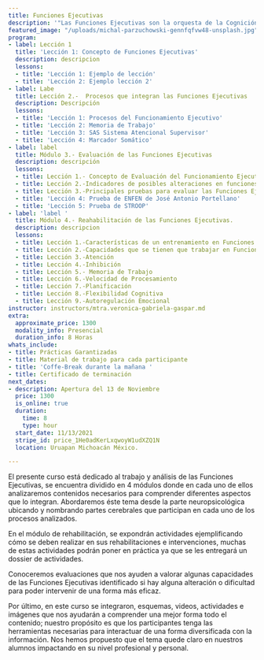 ```yaml
---
title: Funciones Ejecutivas
description: '"Las Funciones Ejecutivas son la orquesta de la Cognición"'
featured_image: "/uploads/michal-parzuchowski-gennfqfvw48-unsplash.jpg"
program:
- label: Lección 1
  title: 'Lección 1: Concepto de Funciones Ejecutivas'
  description: descripcion
  lessons:
  - title: 'Lección 1: Ejemplo de lección'
  - title: 'Lección 2: Ejemplo lección 2'
- label: Labe
  title: Lección 2.-  Procesos que integran las Funciones Ejecutivas
  description: Descripción
  lessons:
  - title: 'Lección 1: Procesos del Funcionamiento Ejecutivo'
  - title: 'Lección 2: Memoria de Trabajo'
  - title: 'Lección 3: SAS Sistema Atencional Supervisor'
  - title: 'Lección 4: Marcador Somático'
- label: label
  title: Módulo 3.- Evaluación de las Funciones Ejecutivas
  description: descripción
  lessons:
  - title: Lección 1.- Concepto de Evaluación del Funcionamiento Ejecutivo.
  - title: Lección 2.-Indicadores de posibles alteraciones en funciones ejecutivas
  - title: Lección 3.-Principales pruebas para evaluar las Funciones Ejecutivas
  - title: 'Lección 4: Prueba de ENFEN de José Antonio Portellano'
  - title: 'Lección 5: Prueba de STROOP'
- label: 'label '
  title: Módulo 4.- Reahabilitación de las Funciones Ejecutivas.
  description: descripcion
  lessons:
  - title: Lección 1.-Características de un entrenamiento en Funciones Ejecutivas
  - title: Lección 2.-Capacidades que se tienen que trabajar en Funciones Ejecutivas
  - title: Lección 3.-Atención
  - title: Lección 4.-Inhibición
  - title: Lección 5.- Memoria de Trabajo
  - title: Lección 6.-Velocidad de Procesamiento
  - title: Lección 7.-Planificación
  - title: Lección 8.-Flexibilidad Cognitiva
  - title: Lección 9.-Autoregulación Emocional
instructor: instructors/mtra.veronica-gabriela-gaspar.md
extra:
  approximate_price: 1300
  modality_info: Presencial
  duration_info: 8 Horas
whats_include:
- title: Prácticas Garantizadas
- title: Material de trabajo para cada participante
- title: 'Coffe-Break durante la mañana '
- title: Certificado de terminación
next_dates:
- description: Apertura del 13 de Noviembre
  price: 1300
  is_online: true
  duration:
    time: 8
    type: hour
  start_date: 11/13/2021
  stripe_id: price_1He0adKerLxqwoyW1udXZQ1N
  location: Uruapan Michoacán México.

---
```

El presente curso está dedicado al trabajo y análisis de las Funciones Ejecutivas, se encuentra dividido en 4 módulos donde en cada uno de ellos analizaremos contenidos necesarios para comprender diferentes aspectos que lo integran. Abordaremos éste tema desde la parte neuropsicológica ubicando y nombrando partes cerebrales que participan en cada uno de los procesos analizados.

En el módulo de rehabilitación, se expondrán actividades ejemplificando cómo se deben realizar en sus rehabilitaciones e intervenciones, muchas de estas actividades podrán poner en práctica ya que se les entregará un dossier de actividades.

Conoceremos evaluaciones que nos ayuden a valorar algunas capacidades de las Funciones Ejecutivas identificado si hay alguna alteración o dificultad para poder intervenir de una forma más eficaz.

Por último, en este curso se integraron, esquemas, videos, actividades e imágenes que nos ayudarán a comprender una mejor forma todo el contenido; nuestro propósito es que los participantes tenga las herramientas necesarias para interactuar de una forma diversificada con la información. Nos hemos propuesto que el tema quede claro en nuestros alumnos impactando en su nivel profesional y personal.